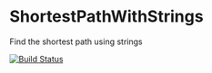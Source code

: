 ShortestPathWithStrings
=======================

Find the shortest path using strings



[![Build Status](https://travis-ci.org/Mithrilhall/ShortestPathWithStrings.svg?branch=master)](https://travis-ci.org/Mithrilhall/ShortestPathWithStrings)
